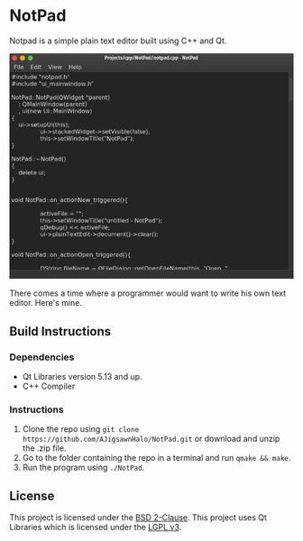 # NotPad
Notpad is a simple plain text editor built using C++ and Qt.

![Screenshot of NotPad in use.](screenshot.png)

There comes a time where a programmer would want to write his own text editor. Here's mine.

## Build Instructions
### Dependencies
- Qt Libraries version 5.13 and up.
- C++ Compiler

### Instructions
1. Clone the repo using `git clone https://github.com/AJigsawnHalo/NotPad.git` or download and unzip the .zip file.
2. Go to the folder containing the repo in a terminal and run `qmake && make`.
3. Run the program using `./NotPad`.

## License
This project is licensed under the [BSD 2-Clause](https://github.com/AJigsawnHalo/NotPad/blob/master/LICENSE).
This project uses Qt Libraries which is licensed under the [LGPL v3](https://doc.qt.io/qt-5/lgpl.html).
